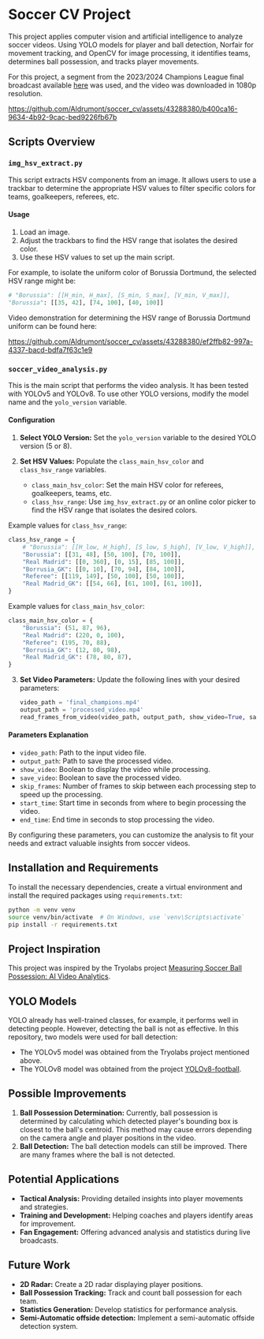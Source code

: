 
# Soccer CV Project


This project applies computer vision and artificial intelligence to analyze soccer videos. Using YOLO models for player and ball detection, Norfair for movement tracking, and OpenCV for image processing, it identifies teams, determines ball possession, and tracks player movements.

For this project, a segment from the 2023/2024 Champions League final broadcast available [here](https://www.youtube.com/watch?v=cD537FR7Awc) was used, and the video was downloaded in 1080p resolution.


https://github.com/Aldrumont/soccer_cv/assets/43288380/b400ca16-9634-4b92-9cac-bed9226fb67b 

## Scripts Overview

### `img_hsv_extract.py`

This script extracts HSV components from an image. It allows users to use a trackbar to determine the appropriate HSV values to filter specific colors for teams, goalkeepers, referees, etc.

#### Usage
1. Load an image.
2. Adjust the trackbars to find the HSV range that isolates the desired color.
3. Use these HSV values to set up the main script.

For example, to isolate the uniform color of Borussia Dortmund, the selected HSV range might be:
```python
# "Borussia": [[H_min, H_max], [S_min, S_max], [V_min, V_max]],
"Borussia": [[35, 42], [74, 100], [40, 100]]
```
Video demonstration for determining the HSV range of Borussia Dortmund uniform can be found here:



https://github.com/Aldrumont/soccer_cv/assets/43288380/ef2ffb82-997a-4337-bacd-bdfa7f63c1e9



### `soccer_video_analysis.py`

This is the main script that performs the video analysis. It has been tested with YOLOv5 and YOLOv8. To use other YOLO versions, modify the model name and the `yolo_version` variable.

#### Configuration

1. **Select YOLO Version:**
   Set the `yolo_version` variable to the desired YOLO version (5 or 8).

2. **Set HSV Values:**
   Populate the `class_main_hsv_color` and `class_hsv_range` variables.
   - `class_main_hsv_color`: Set the main HSV color for referees, goalkeepers, teams, etc.
   - `class_hsv_range`: Use `img_hsv_extract.py` or an online color picker to find the HSV range that isolates the desired colors.

Example values for `class_hsv_range`:
```python
class_hsv_range = {
    # "Borussia": [[H_low, H_high], [S_low, S_high], [V_low, V_high]],
    "Borussia": [[31, 48], [50, 100], [70, 100]],
    "Real Madrid": [[0, 360], [0, 15], [85, 100]],
    "Borrusia_GK": [[0, 10], [70, 94], [84, 100]],
    "Referee": [[119, 149], [50, 100], [50, 100]],
    "Real Madrid_GK": [[54, 66], [61, 100], [61, 100]],
}
```

Example values for `class_main_hsv_color`:
```python
class_main_hsv_color = {
    "Borussia": (51, 87, 96),
    "Real Madrid": (220, 0, 100),
    "Referee": (195, 70, 88),
    "Borrusia_GK": (12, 80, 98),
    "Real Madrid_GK": (78, 80, 87),
}
```

3. **Set Video Parameters:**
   Update the following lines with your desired parameters:
   ```python
   video_path = 'final_champions.mp4'
   output_path = 'processed_video.mp4'
   read_frames_from_video(video_path, output_path, show_video=True, save_video=True, skip_frames=1, start_time=60*14, end_time=60*16)
   ```

#### Parameters Explanation

- `video_path`: Path to the input video file.
- `output_path`: Path to save the processed video.
- `show_video`: Boolean to display the video while processing.
- `save_video`: Boolean to save the processed video.
- `skip_frames`: Number of frames to skip between each processing step to speed up the processing.
- `start_time`: Start time in seconds from where to begin processing the video.
- `end_time`: End time in seconds to stop processing the video.

By configuring these parameters, you can customize the analysis to fit your needs and extract valuable insights from soccer videos.

## Installation and Requirements

To install the necessary dependencies, create a virtual environment and install the required packages using `requirements.txt`:

```bash
python -m venv venv
source venv/bin/activate  # On Windows, use `venv\Scripts\activate`
pip install -r requirements.txt
```

## Project Inspiration

This project was inspired by the Tryolabs project [Measuring Soccer Ball Possession: AI Video Analytics](https://tryolabs.com/blog/2022/10/17/measuring-soccer-ball-possession-ai-video-analytics).

## YOLO Models

YOLO already has well-trained classes, for example, it performs well in detecting people. However, detecting the ball is not as effective. In this repository, two models were used for ball detection:
- The YOLOv5 model was obtained from the Tryolabs project mentioned above.
- The YOLOv8 model was obtained from the project [YOLOv8-football](https://github.com/noorkhokhar99/YOLOv8-football?tab=readme-ov-file).

## Possible Improvements

1. **Ball Possession Determination:** Currently, ball possession is determined by calculating which detected player's bounding box is closest to the ball's centroid. This method may cause errors depending on the camera angle and player positions in the video.
2. **Ball Detection:** The ball detection models can still be improved. There are many frames where the ball is not detected.

## Potential Applications

- **Tactical Analysis:** Providing detailed insights into player movements and strategies.
- **Training and Development:** Helping coaches and players identify areas for improvement.
- **Fan Engagement:** Offering advanced analysis and statistics during live broadcasts.

## Future Work

- **2D Radar:** Create a 2D radar displaying player positions.
- **Ball Possession Tracking:** Track and count ball possession for each team.
- **Statistics Generation:** Develop statistics for performance analysis.
- **Semi-Automatic offside detection:** Implement a semi-automatic offside detection system.

